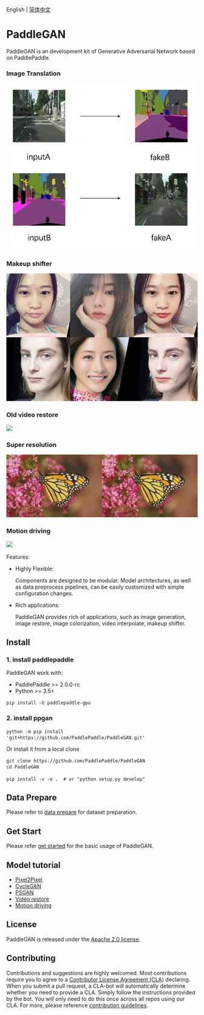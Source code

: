English | [简体中文](./README_cn.md)

# PaddleGAN

PaddleGAN is an development kit of Generative Adversarial Network based on PaddlePaddle.

### Image Translation
![](./docs/imgs/A2B.png)
![](./docs/imgs/B2A.png)

### Makeup shifter
![](./docs/imgs/makeup_shifter.png)

### Old video restore
![](./docs/imgs/color_sr_peking.gif)

### Super resolution

![](./docs/imgs/sr_demo.png)

### Motion driving
![](./docs/imgs/first_order.gif)

Features:

- Highly Flexible:

  Components are designed to be modular. Model architectures, as well as data
preprocess pipelines, can be easily customized with simple configuration
changes.

- Rich applications:

  PaddleGAN provides rich of applications, such as image generation, image restore, image colorization, video interpolate, makeup shifter.

## Install

### 1. install paddlepaddle

PaddleGAN work with:
* PaddlePaddle >= 2.0.0-rc
* Python >= 3.5+

```
pip install -U paddlepaddle-gpu
```

### 2. install ppgan

```
python -m pip install 'git+https://github.com/PaddlePaddle/PaddleGAN.git'
```

Or install it from a local clone
```
git clone https://github.com/PaddlePaddle/PaddleGAN
cd PaddleGAN

pip install -v -e .  # or "python setup.py develop"
```

## Data Prepare
Please refer to [data prepare](./docs/data_prepare.md) for dataset preparation.

## Get Start
Please refer [get started](./docs/get_started.md) for the basic usage of PaddleGAN.

## Model tutorial
* [Pixel2Pixel](./docs/tutorials/pix2pix_cyclegan.md)
* [CycleGAN](./docs/tutorials/pix2pix_cyclegan.md)
* [PSGAN](./docs/tutorials/psgan.md)
* [Video restore](./docs/tutorails/video_restore.md)
* [Motion driving](./docs/tutorials/motion_driving.md)

## License
PaddleGAN is released under the [Apache 2.0 license](LICENSE).

## Contributing

Contributions and suggestions are highly welcomed. Most contributions require you to agree to a [Contributor License Agreement (CLA)](https://cla-assistant.io/PaddlePaddle/PaddleGAN) declaring.
When you submit a pull request, a CLA-bot will automatically determine whether you need to provide a CLA. Simply follow the instructions provided by the bot. You will only need to do this once across all repos using our CLA.
For more, please reference [contribution guidelines](docs/CONTRIBUTE.md).
